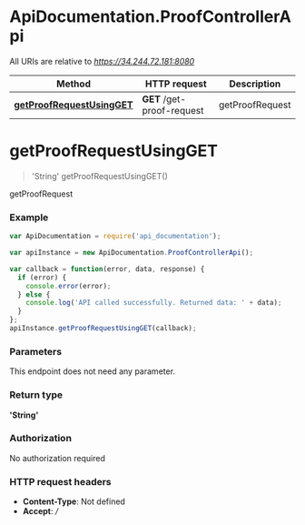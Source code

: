 # ApiDocumentation.ProofControllerApi

All URIs are relative to *https://34.244.72.181:8080*

Method | HTTP request | Description
------------- | ------------- | -------------
[**getProofRequestUsingGET**](ProofControllerApi.md#getProofRequestUsingGET) | **GET** /get-proof-request | getProofRequest


<a name="getProofRequestUsingGET"></a>
# **getProofRequestUsingGET**
> 'String' getProofRequestUsingGET()

getProofRequest

### Example
```javascript
var ApiDocumentation = require('api_documentation');

var apiInstance = new ApiDocumentation.ProofControllerApi();

var callback = function(error, data, response) {
  if (error) {
    console.error(error);
  } else {
    console.log('API called successfully. Returned data: ' + data);
  }
};
apiInstance.getProofRequestUsingGET(callback);
```

### Parameters
This endpoint does not need any parameter.

### Return type

**'String'**

### Authorization

No authorization required

### HTTP request headers

 - **Content-Type**: Not defined
 - **Accept**: */*

